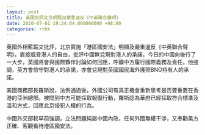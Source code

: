 ```yaml
---
layout: post
title: 英國批評北京明顯及嚴重違反《中英聯合聲明》
date: 2020-07-01 19:24:04.000000000 +08:00
categories: rthk
---
```


英國外相藍韜文批評，北京實施「港區國安法」明顯及嚴重違反《中英聯合聲明》，直接威脅港人的自由，批評中國無兌現對港人的承諾，今日的中國向後行了一大步，英國將會與國際夥伴討論如何回應，呼籲中方履行國際義務及責任。他強調，英方會信守對港人的承諾，亦會兌現對英國國民海外護照BNO持有人的承諾。

美國商務部長羅斯說，法例通過後，外國公司有真正機會重新思考是否要重置在香港的亞洲總部。被問到中方可能採取報復行動，羅斯認為華府已經採取符合標準及溫和方式，回應北京侵犯人權的行為。

中國外交部較早前強調，立法問題純屬中國內政，任何外國無權干涉，又奉勸美方正確、客觀看待港區國安法。
